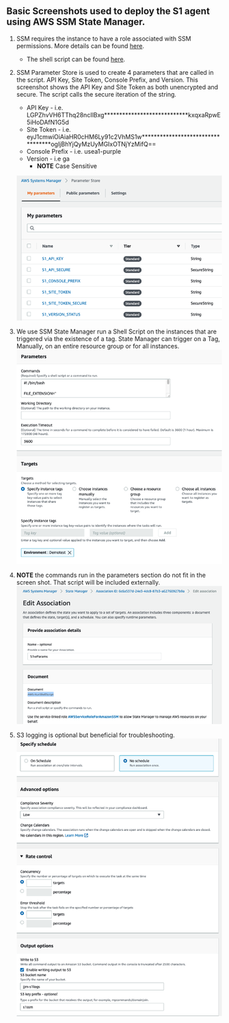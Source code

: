 


## Basic Screenshots used to deploy the S1 agent using AWS SSM State Manager.



1. SSM requires the instance to have a role associated with SSM permissions.  More details can be found [here](https://docs.aws.amazon.com/systems-manager/latest/userguide/setup-instance-profile.html).
    - The shell script can be found [here](ssm_notes.sh).

2. SSM Parameter Store is used to create 4 parameters that are called in the script.  API Key, Site Token, Console Prefix, and Version.  This screenshot shows the API Key and Site Token as both unencrypted and secure.  The script calls the secure iteration of the string.
    - API Key - i.e.  LGPZhvVH6TThq28ncIlBxg****************************kxqxaRpwE5iHoDAfN1G5d
    - Site Token - i.e.   eyJ1cmwiOiAiaHR0cHM6Ly91c2VhMS1w**********************************ogIjBhYjQyMzUyMGIxOTNjYzMifQ==
    - Console Prefix - i.e.  usea1-purple
    - Version - i.e  ga     
        - **NOTE** Case Sensitive

    ![alt_text](images/image1.png "image_tooltip")

3. We use SSM State Manager run a Shell Script on the instances that are triggered via the existence of a tag.  State Manager can trigger on a Tag, Manually, on an entire resource group or for all instances.
    ![alt_text](images/image2.png "image_tooltip")

4. **NOTE** the commands run in the parameters section do not fit in the screen shot.  That script will be included externally.
    ![alt_text](images/image3.png "image_tooltip")

5. S3 logging is optional but beneficial for troubleshooting.
    ![alt_text](images/image4.png "image_tooltip")
